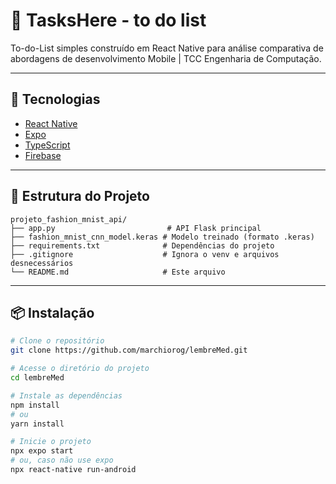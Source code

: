 # 📱 TasksHere - to do list 

To-do-List simples construído em React Native para análise comparativa de abordagens de desenvolvimento Mobile | TCC Engenharia de Computação.

---

## 🚀 Tecnologias

- [React Native](https://reactnative.dev/)
- [Expo](https://expo.dev/) 
- [TypeScript](https://www.typescriptlang.org/)
- [Firebase](https://firebase.google.com/)
  
---

## 📁 Estrutura do Projeto

```
projeto_fashion_mnist_api/
├── app.py                         # API Flask principal
├── fashion_mnist_cnn_model.keras # Modelo treinado (formato .keras)
├── requirements.txt              # Dependências do projeto
├── .gitignore                    # Ignora o venv e arquivos desnecessários
└── README.md                     # Este arquivo
```


---

## 📦 Instalação

```bash
# Clone o repositório
git clone https://github.com/marchiorog/lembreMed.git

# Acesse o diretório do projeto
cd lembreMed

# Instale as dependências
npm install
# ou
yarn install

# Inicie o projeto
npx expo start
# ou, caso não use expo
npx react-native run-android
